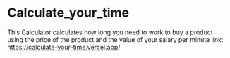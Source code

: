 # Calculate_your_time

This Calculator calculates how long you need to work to buy a product using the price of the product and the value of your salary per minute
link: https://calculate-your-time.vercel.app/
